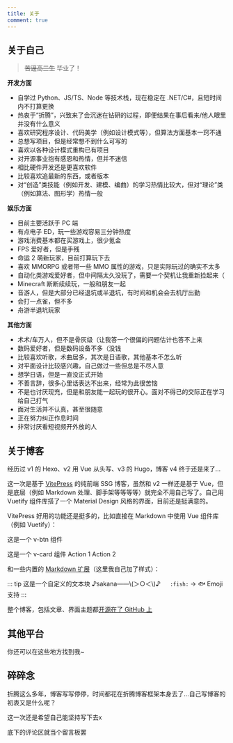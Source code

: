 ```yaml
---
title: 关于
comment: true
---
```


## 关于自己

> ~~苦逼高三生~~ 毕业了！

**开发方面**
- 自学过 Python、JS/TS、Node 等技术栈，现在稳定在 .NET/C#，且短时间内不打算更换
- 热衷于“折腾”，兴致来了会沉迷在钻研的过程，即便结果在事后看来/他人眼里并没有什么意义
- 喜欢研究程序设计、代码美学（例如设计模式等），但算法方面基本一窍不通
- 总想写项目，但是经常想不到什么可写的
- 喜欢以各种设计模式重构已有项目
- 对开源事业抱有感恩和热情，但并不迷信
- 相比硬件开发还是更喜欢软件
- 比较喜欢追最新的东西，或者版本
- 对“创造”类技能（例如开发、建模、编曲）的学习热情比较大，但对“理论”类（例如算法、图形学）热情一般

**娱乐方面**
- 目前主要活跃于 PC 端
- 有点电子 ED，玩一些游戏容易三分钟热度
- 游戏消费基本都在买游戏上，很少氪金
- FPS 爱好者，但是手残
- 命运 2 萌新玩家，目前打算玩下去
- 喜欢 MMORPG 或者带一些 MMO 属性的游戏，只是实际玩过的确实不太多
- 自动化类游戏爱好者，但中间隔太久没玩了，需要一个契机让我重新捡起来（
- Minecraft 断断续续玩，一般和朋友一起
- 音游人，但是大部分已经退坑或半退坑，有时间和机会会去机厅出勤
- 会打一点雀，但不多
- 舟游半退坑玩家

**其他方面**
- 术术/车万人，但不是骨灰级（让我答一个很偏的问题估计也答不上来
- 数码爱好者，但是数码设备不多（没钱
- 比较喜欢听歌，术曲居多，其次是日语歌，其他基本不怎么听
- 对平面设计比较感兴趣，自己做过一些但总是不尽人意
- 想学日语，但是一直没正式开始
- 不善言辞，很多心里话表达不出来，经常为此很苦恼
- 不是也讨厌现充，但是和朋友能一起玩的很开心。面对不得已的交际正在学习给自己打气
- 面对生活并不认真，甚至很随意
- 正在努力纠正作息时间
- 非常讨厌看短视频开外放的人

## 关于博客

经历过 v1 的 Hexo、v2 用 Vue 从头写、v3 的 Hugo，博客 v4 终于还是来了...

这一次是基于 [VitePress](https://vitepress.dev/) 的纯前端 SSG 博客，虽然和 v2 一样还是基于 Vue，但是底层（例如 Markdown
处理、脚手架等等等等）就完全不用自己写了。自己用 Vuetify 组件库搭了一个 Material Design
风格的界面，目前还是挺满意的。

VitePress 好用的功能还是挺多的，比如直接在 Markdown 中使用 Vue 组件库（例如 Vuetify）：

<v-btn class="my-2">这是一个 v-btn 组件</v-btn>

<v-slider class="mt-2" label="这是一个 v-slider 组件" />

<v-card class="my-2">
  <v-card-title>这是一个 v-card 组件</v-card-title>
  <v-card-actions>
    <v-btn>Action 1</v-btn>
    <v-btn>Action 2</v-btn>
  </v-card-actions>
</v-card>

和一些内置的 [Markdown 扩展](https://vitepress.dev/guide/markdown)（这里我自己加了样式）：

::: tip 这是一个自定义的文本块
♪sakana——\\(＞○＜\\)♪ &emsp; `:fish:` → :fish: Emoji 支持
:::

整个博客，包括文章、界面主题都[开源在了 GitHub 上](https://github.com/bsdayo/bsblog)

## 其他平台

你还可以在这些地方找到我~

<!--suppress HtmlUnknownTag -->
<SocialCards />

<script setup>
import SocialCards from './SocialCards.vue'
</script>

## 碎碎念

折腾这么多年，博客写写停停，时间都花在折腾博客框架本身去了...自己写博客的初衷又是什么呢？

这一次还是希望自己能坚持写下去x

底下的评论区就当个留言板罢
